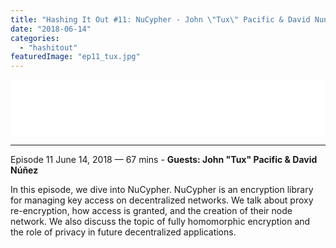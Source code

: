 ```yaml
---
title: "Hashing It Out #11: NuCypher - John \"Tux\" Pacific & David Nunez"
date: "2018-06-14"
categories: 
  - "hashitout"
featuredImage: "ep11_tux.jpg"
---
```


<iframe style="border: none;" src="//html5-player.libsyn.com/embed/episode/id/6704667/height/90/theme/custom/autoplay/no/autonext/no/thumbnail/yes/preload/no/no_addthis/no/direction/backward/render-playlist/no/custom-color/87A93A/" width="100%" height="90" scrolling="no" allowfullscreen="allowfullscreen"></iframe>

* * *

 Episode 11 June 14, 2018 — 67 mins - **Guests: John "Tux" Pacific & David Núñez**

In this episode, we dive into NuCypher. NuCypher is an encryption library for managing key access on decentralized networks. We talk about proxy re-encryption, how access is granted, and the creation of their node network. We also discuss the topic of fully homomorphic encryption and the role of privacy in future decentralized applications.
